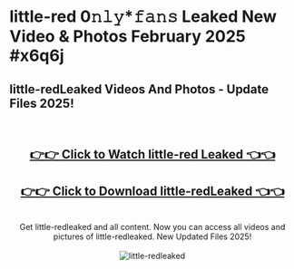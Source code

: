 # little-red 0𝚗𝚕𝚢*𝚏𝚊𝚗𝚜 Leaked New Video & Photos February 2025 #x6q6j

<h2>little-redLeaked Videos And Photos - Update Files 2025!</h2>
<br>
<div align="center">
<h2><a href="https://mediaupload.pro?title=little-red&ref=11F" rel="nofollow">👉👉 Click to Watch little-red Leaked 👈👈</a></h2>
<h2><a href="https://mediaupload.pro?title=little-red&ref=11F" rel="nofollow">👉👉 Click to Download little-redLeaked 👈👈</a></h2>
<br>
Get little-redleaked and all content. Now you can access all videos and pictures of little-redleaked. New Updated Files 2025!
<br>
<br>
<a href="https://mediaupload.pro?title=little-red&ref=11F" rel="nofollow" data-target="animated-image.originalLink"><img src="https://i.ibb.co/Gkj2r4b/banner.png" alt="little-redleaked" style="max-width: 100%; display: inline-block;" data-target="animated-image.originalImage"></a>
</div>
<br>

